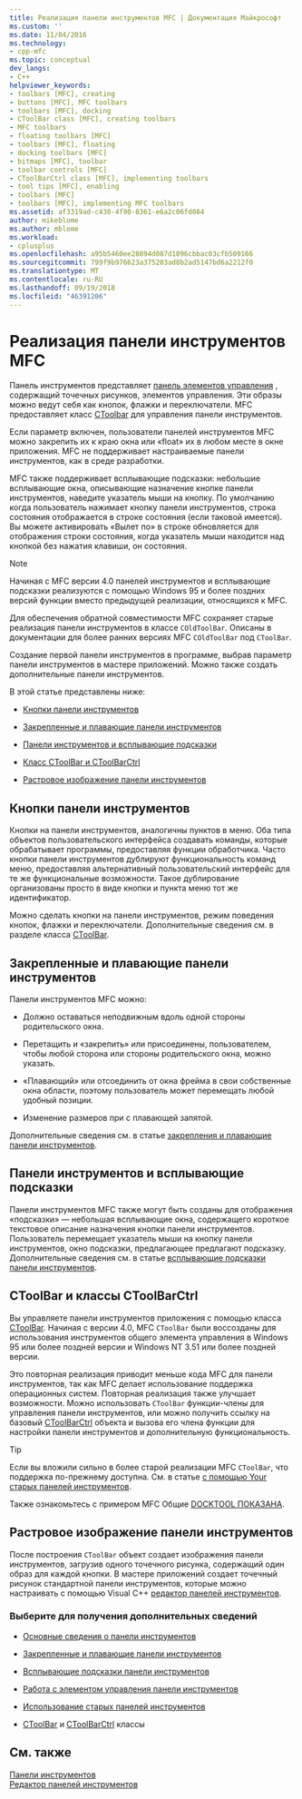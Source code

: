 ```yaml
---
title: Реализация панели инструментов MFC | Документация Майкрософт
ms.custom: ''
ms.date: 11/04/2016
ms.technology:
- cpp-mfc
ms.topic: conceptual
dev_langs:
- C++
helpviewer_keywords:
- toolbars [MFC], creating
- buttons [MFC], MFC toolbars
- toolbars [MFC], docking
- CToolBar class [MFC], creating toolbars
- MFC toolbars
- floating toolbars [MFC]
- toolbars [MFC], floating
- docking toolbars [MFC]
- bitmaps [MFC], toolbar
- toolbar controls [MFC]
- CToolBarCtrl class [MFC], implementing toolbars
- tool tips [MFC], enabling
- toolbars [MFC]
- toolbars [MFC], implementing MFC toolbars
ms.assetid: af3319ad-c430-4f90-8361-e6a2c06fd084
author: mikeblome
ms.author: mblome
ms.workload:
- cplusplus
ms.openlocfilehash: a95b5460ee28894d087d1896cbbac03cfb509166
ms.sourcegitcommit: 799f9b976623a375203ad8b2ad5147bd6a2212f0
ms.translationtype: MT
ms.contentlocale: ru-RU
ms.lasthandoff: 09/19/2018
ms.locfileid: "46391206"
---
```

# <a name="mfc-toolbar-implementation"></a>Реализация панели инструментов MFC

Панель инструментов представляет [панель элементов управления](../mfc/control-bars.md) , содержащий точечных рисунков, элементов управления. Эти образы можно ведут себя как кнопок, флажки и переключатели. MFC предоставляет класс [CToolbar](../mfc/reference/ctoolbar-class.md) для управления панели инструментов.

Если параметр включен, пользователи панелей инструментов MFC можно закрепить их к краю окна или «float» их в любом месте в окне приложения. MFC не поддерживает настраиваемые панели инструментов, как в среде разработки.

MFC также поддерживает всплывающие подсказки: небольшие всплывающие окна, описывающие назначение кнопке панели инструментов, наведите указатель мыши на кнопку. По умолчанию когда пользователь нажимает кнопку панели инструментов, строка состояния отображается в строке состояния (если таковой имеется). Вы можете активировать «Вылет по» в строке обновляется для отображения строки состояния, когда указатель мыши находится над кнопкой без нажатия клавиши, он состояния.

> [!NOTE]
>  Начиная с MFC версии 4.0 панелей инструментов и всплывающие подсказки реализуются с помощью Windows 95 и более поздних версий функции вместо предыдущей реализации, относящихся к MFC.

Для обеспечения обратной совместимости MFC сохраняет старые реализация панели инструментов в классе `COldToolBar`. Описаны в документации для более ранних версиях MFC `COldToolBar` под `CToolBar`.

Создание первой панели инструментов в программе, выбрав параметр панели инструментов в мастере приложений. Можно также создать дополнительные панели инструментов.

В этой статье представлены ниже:

- [Кнопки панели инструментов](#_core_toolbar_buttons)

- [Закрепленные и плавающие панели инструментов](#_core_docking_and_floating_toolbars)

- [Панели инструментов и всплывающие подсказки](#_core_toolbars_and_tool_tips)

- [Класс CToolBar и CToolBarCtrl](#_core_the_ctoolbar_and_ctoolbarctrl_classes)

- [Растровое изображение панели инструментов](#_core_the_toolbar_bitmap)

##  <a name="_core_toolbar_buttons"></a> Кнопки панели инструментов

Кнопки на панели инструментов, аналогичны пунктов в меню. Оба типа объектов пользовательского интерфейса создавать команды, которые обрабатывает программы, предоставляя функции обработчика. Часто кнопки панели инструментов дублируют функциональность команд меню, предоставляя альтернативный пользовательский интерфейс для те же функциональные возможности. Такое дублирование организованы просто в виде кнопки и пункта меню тот же идентификатор.

Можно сделать кнопки на панели инструментов, режим поведения кнопок, флажки и переключатели. Дополнительные сведения см. в разделе класса [CToolBar](../mfc/reference/ctoolbar-class.md).

##  <a name="_core_docking_and_floating_toolbars"></a> Закрепленные и плавающие панели инструментов

Панели инструментов MFC можно:

- Должно оставаться неподвижным вдоль одной стороны родительского окна.

- Перетащить и «закрепить» или присоединены, пользователем, чтобы любой сторона или стороны родительского окна, можно указать.

- «Плавающий» или отсоединить от окна фрейма в свои собственные окна области, поэтому пользователь может перемещать любой удобный позиции.

- Изменение размеров при с плавающей запятой.

Дополнительные сведения см. в статье [закрепления и плавающие панели инструментов](../mfc/docking-and-floating-toolbars.md).

##  <a name="_core_toolbars_and_tool_tips"></a> Панели инструментов и всплывающие подсказки

Панели инструментов MFC также могут быть созданы для отображения «подсказки» — небольшая всплывающие окна, содержащего короткое текстовое описание назначения кнопки панели инструментов. Пользователь перемещает указатель мыши на кнопку панели инструментов, окно подсказки, предлагающее предлагают подсказку. Дополнительные сведения см. в статье [всплывающие подсказки панели инструментов](../mfc/toolbar-tool-tips.md).

##  <a name="_core_the_ctoolbar_and_ctoolbarctrl_classes"></a> CToolBar и классы CToolBarCtrl

Вы управляете панели инструментов приложения с помощью класса [CToolBar](../mfc/reference/ctoolbar-class.md). Начиная с версии 4.0, MFC `CToolBar` были воссозданы для использования инструментов общего элемента управления в Windows 95 или более поздней версии и Windows NT 3.51 или более поздней версии.

Это повторная реализация приводит меньше кода MFC для панели инструментов, так как MFC делает использование поддержка операционных систем. Повторная реализация также улучшает возможности. Можно использовать `CToolBar` функции-члены для управления панели инструментов, или можно получить ссылку на базовый [CToolBarCtrl](../mfc/reference/ctoolbarctrl-class.md) объекта и вызова его члена функции для настройки панели инструментов и дополнительную функциональность.

> [!TIP]
>  Если вы вложили сильно в более старой реализации MFC `CToolBar`, что поддержка по-прежнему доступна. См. в статье [с помощью Your старых панелей инструментов](../mfc/using-your-old-toolbars.md).

Также ознакомьтесь с примером MFC Общие [DOCKTOOL ПОКАЗАНА](../visual-cpp-samples.md).

##  <a name="_core_the_toolbar_bitmap"></a> Растровое изображение панели инструментов

После построения `CToolBar` объект создает изображения панели инструментов, загрузив одного точечного рисунка, содержащий один образ для каждой кнопки. В мастере приложений создает точечный рисунок стандартной панели инструментов, которые можно настраивать с помощью Visual C++ [редактор панелей инструментов](../windows/toolbar-editor.md).

### <a name="what-do-you-want-to-know-more-about"></a>Выберите для получения дополнительных сведений

- [Основные сведения о панели инструментов](../mfc/toolbar-fundamentals.md)

- [Закрепленные и плавающие панели инструментов](../mfc/docking-and-floating-toolbars.md)

- [Всплывающие подсказки панели инструментов](../mfc/toolbar-tool-tips.md)

- [Работа с элементом управления панели инструментов](../mfc/working-with-the-toolbar-control.md)

- [Использование старых панелей инструментов](../mfc/using-your-old-toolbars.md)

- [CToolBar](../mfc/reference/ctoolbar-class.md) и [CToolBarCtrl](../mfc/reference/ctoolbarctrl-class.md) классы

## <a name="see-also"></a>См. также

[Панели инструментов](../mfc/toolbars.md)<br/>
[Редактор панелей инструментов](../windows/toolbar-editor.md)


